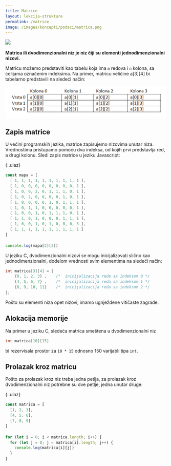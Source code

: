 ```yaml
---
title: Matrice
layout: lekcija-strukture
permalink: /matrice
image: /images/koncepti/podaci/matrica.png
---
```


![]({{page.image}})

**Matrica ili dvodimenzionalni niz je niz čiji su elementi jednodimenzionalni nizovi.**

Matricu možemo predstaviti kao tabelu koja ima `m` redova i `n` kolona, sa ćelijama označenim indeksima. Na primer, matricu veličine a[3][4] bi tabelarno predstavili na sledeći način:

![](/images/koncepti/podaci/matrica-tabela.png)

## Zapis matrice

U većini programskih jezika, matrice zapisujemo nizovima unutar niza. Vrednostima pristupamo pomoću dva indeksa, od kojih prvi predstavlja red, a drugi kolonu. Sledi zapis matrice u jeziku Javascript:

{:.ulaz}
```js
const mapa = [
  [ 1, 1, 1, 1, 1, 1, 1, 1, 1, 1 ],
  [ 1, 0, 0, 0, 0, 0, 0, 0, 0, 1 ],
  [ 1, 0, 0, 2, 0, 1, 1, 1, 0, 1 ],
  [ 1, 0, 2, 0, 0, 0, 0, 1, 0, 1 ],
  [ 1, 0, 0, 0, 0, 1, 0, 1, 1, 1 ],
  [ 1, 0, 1, 1, 0, 0, 0, 0, 0, 1 ],
  [ 1, 0, 0, 1, 0, 1, 1, 1, 0, 1 ],
  [ 1, 1, 0, 1, 0, 0, 0, 1, 1, 1 ],
  [ 1, 0, 0, 1, 0, 1, 0, 0, 0, 3 ],
  [ 1, 1, 1, 1, 1, 1, 1, 1, 1, 1 ]
]

console.log(mapa[2][3])
```

U jeziku C, dvodimenzionalni nizovi se mogu inicijalizovati slično kao jednodimenzionalni, dodelom vrednosti svim elementima na sledeći način:

```c
int matrica[3][4] = {
    {0, 1, 2, 3} ,    /*  inicijalizacija reda sa indeksom 0 */
    {4, 5, 6, 7} ,    /*  inicijalizacija reda sa indeksom 1 */
    {8, 9, 10, 11}    /*  inicijalizacija reda sa indeksom 2 */
};
```

Pošto su elementi niza opet nizovi, imamo ugnježdene vitičaste zagrade.

## Alokacija memorije

Na primer u jeziku C, sledeća matrica smeštena u dvodimenzionalni niz

```c
int matrica[10][15]
```

bi rezervisala prostor za `10 * 15` odnosno 150 varijabli tipa `int`.

## Prolazak kroz matricu

Pošto za prolazak kroz niz treba jedna petlja, za prolazak kroz dvodimenzionalni niz potrebne su dve petlje, jedna unutar druge:

{:.ulaz}
```js
const matrica = [
  [1, 2, 3],
  [4, 5, 6],
  [7, 8, 9]
]

for (let i = 0; i < matrica.length; i++) {
  for (let j = 0; j < matrica[i].length; j++) {
    console.log(matrica[i][j])
  }
}
```

